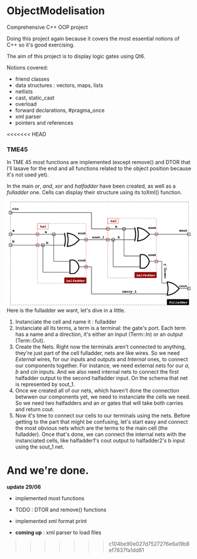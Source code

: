 # ObjectModelisation
Comprehensive C++ OOP project

Doing this project again because it covers the most essential notions of C++ so it's good exercising.

The aim of this project is to display logic gates using Qt6.

Notions covered: 
- friend classes
- data structures : vectors, maps, lists
- netlists
- cast, static_cast
- overload
- forward declarations, #pragma_once
- xml parser
- pointers and references

<<<<<<< HEAD
### TME45
In TME 45 most functions are implemented (except remove() and DTOR that I'll lasave for the end and all functions related to the object position because it's not used yet).

In the main *or*, *and*, *xor* and *halfadder* have been created, as well as a *fulladder* one.
Cells can display their structure using its toXml() function.

![alt text](image.png)
Here is the fulladder we want, let's dive in a little.

1. Instanciate the cell and name it : fulladder
2. Instanciate all its terms, a term is a terminal: the gate's port. Each term has a name and a direction, it's either an input (Term::In) or an output (Term::Out). 
3. Create the Nets. Right now the terminals aren't connected to anything, they're just part of the cell fulladder, nets are like wires. So we need *External* wires, for our inputs and outputs and *Internal* ones, to connect our components together.
For instance, we need external nets for our *a*, *b* and *cin* inputs. And we also need internal nets to connect the first halfadder output to the second halfadder input. On the schema that net is represented by sout_1.
4. Once we created all of our nets, which haven't done the connection betwwen our components yet, we need to instanciate the cells we need. So we need two halfadders and an *or* gates that will take both carries and return cout.
5. Now it's time to connect our cells to our terminals using the nets. 
Before getting to the part that might be confusing, let's start easy and connect the most obvious nets which are the terms to the main cell (the fulladder).
Once that's done, we can connect the internal nets with the instanciated cells, like halfadder1's cout output to halfadder2's b input using the sout_1 net.

And we're done. 
=======
**update 29/06**
- implemented most functions
 - TODO : DTOR and remove() functions
- implemented xml format print

- **coming up** : xml parser to load files  
>>>>>>> c104be90e027d7527276e6a19b8ef7837fa1dd81
